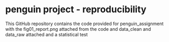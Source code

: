 # penguin project - reproducibility
This GitHub repository contains the code provided for penguin_assignment with the 
fig01_report.png attached from the code and 
data_clean and data_raw attached and a statistical test

